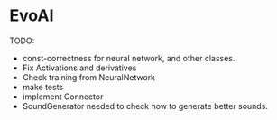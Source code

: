 # EvoAI #

TODO:

* const-correctness for neural network, and other classes.
* Fix Activations and derivatives
* Check training from NeuralNetwork
* make tests
* implement Connector
* SoundGenerator needed to check how to generate better sounds.
